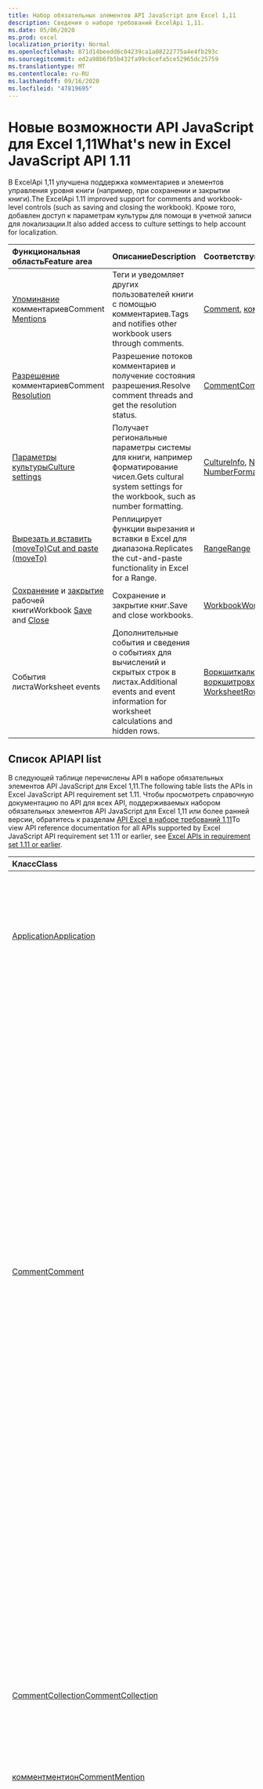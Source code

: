 ```yaml
---
title: Набор обязательных элементов API JavaScript для Excel 1,11
description: Сведения о наборе требований ExcelApi 1,11.
ms.date: 05/06/2020
ms.prod: excel
localization_priority: Normal
ms.openlocfilehash: 871d14beedd6c04239ca1a08222775a4e4fb293c
ms.sourcegitcommit: ed2a98b6fb5b432fa99c6cefa5ce52965dc25759
ms.translationtype: MT
ms.contentlocale: ru-RU
ms.lasthandoff: 09/16/2020
ms.locfileid: "47819695"
---
```

# <a name="whats-new-in-excel-javascript-api-111"></a><span data-ttu-id="f86e1-103">Новые возможности API JavaScript для Excel 1,11</span><span class="sxs-lookup"><span data-stu-id="f86e1-103">What's new in Excel JavaScript API 1.11</span></span>

<span data-ttu-id="f86e1-104">В ExcelApi 1,11 улучшена поддержка комментариев и элементов управления уровня книги (например, при сохранении и закрытии книги).</span><span class="sxs-lookup"><span data-stu-id="f86e1-104">The ExcelApi 1.11 improved support for comments and workbook-level controls (such as saving and closing the workbook).</span></span> <span data-ttu-id="f86e1-105">Кроме того, добавлен доступ к параметрам культуры для помощи в учетной записи для локализации.</span><span class="sxs-lookup"><span data-stu-id="f86e1-105">It also added access to culture settings to help account for localization.</span></span>

| <span data-ttu-id="f86e1-106">Функциональная область</span><span class="sxs-lookup"><span data-stu-id="f86e1-106">Feature area</span></span> | <span data-ttu-id="f86e1-107">Описание</span><span class="sxs-lookup"><span data-stu-id="f86e1-107">Description</span></span> | <span data-ttu-id="f86e1-108">Соответствующие объекты</span><span class="sxs-lookup"><span data-stu-id="f86e1-108">Relevant objects</span></span> |
|:--- |:--- |:--- |
| <span data-ttu-id="f86e1-109">[Упоминание](../../excel/excel-add-ins-comments.md#mentions) комментариев</span><span class="sxs-lookup"><span data-stu-id="f86e1-109">Comment [Mentions](../../excel/excel-add-ins-comments.md#mentions)</span></span> |<span data-ttu-id="f86e1-110">Теги и уведомляет других пользователей книги с помощью комментариев.</span><span class="sxs-lookup"><span data-stu-id="f86e1-110">Tags and notifies other workbook users through comments.</span></span> | <span data-ttu-id="f86e1-111">[Comment](/javascript/api/excel/excel.comment), [комментричконтент](/javascript/api/excel/excel.commentrichcontent)</span><span class="sxs-lookup"><span data-stu-id="f86e1-111">[Comment](/javascript/api/excel/excel.comment), [CommentRichContent](/javascript/api/excel/excel.commentrichcontent)</span></span> |
| <span data-ttu-id="f86e1-112">[Разрешение](../../excel/excel-add-ins-comments.md#resolve-comment-threads) комментариев</span><span class="sxs-lookup"><span data-stu-id="f86e1-112">Comment [Resolution](../../excel/excel-add-ins-comments.md#resolve-comment-threads)</span></span> | <span data-ttu-id="f86e1-113">Разрешение потоков комментариев и получение состояния разрешения.</span><span class="sxs-lookup"><span data-stu-id="f86e1-113">Resolve comment threads and get the resolution status.</span></span> | [<span data-ttu-id="f86e1-114">Comment</span><span class="sxs-lookup"><span data-stu-id="f86e1-114">Comment</span></span>](/javascript/api/excel/excel.comment) |
| [<span data-ttu-id="f86e1-115">Параметры культуры</span><span class="sxs-lookup"><span data-stu-id="f86e1-115">Culture settings</span></span>](../../excel/excel-add-ins-workbooks.md#access-application-culture-settings) | <span data-ttu-id="f86e1-116">Получает региональные параметры системы для книги, например форматирование чисел.</span><span class="sxs-lookup"><span data-stu-id="f86e1-116">Gets cultural system settings for the workbook, such as number formatting.</span></span> | <span data-ttu-id="f86e1-117">[CultureInfo](/javascript/api/excel/excel.cultureinfo), [NumberFormatInfo](/javascript/api/excel/excel.numberformatinfo) [Application](/javascript/api/excel/excel.application)</span><span class="sxs-lookup"><span data-stu-id="f86e1-117">[CultureInfo](/javascript/api/excel/excel.cultureinfo), [NumberFormatInfo](/javascript/api/excel/excel.numberformatinfo) [Application](/javascript/api/excel/excel.application)</span></span> |
| [<span data-ttu-id="f86e1-118">Вырезать и вставить (moveTo)</span><span class="sxs-lookup"><span data-stu-id="f86e1-118">Cut and paste (moveTo)</span></span>](../../excel/excel-add-ins-ranges-advanced.md#cut-copy-and-paste) | <span data-ttu-id="f86e1-119">Реплицирует функции вырезания и вставки в Excel для диапазона.</span><span class="sxs-lookup"><span data-stu-id="f86e1-119">Replicates the cut-and-paste functionality in Excel for a Range.</span></span> | [<span data-ttu-id="f86e1-120">Range</span><span class="sxs-lookup"><span data-stu-id="f86e1-120">Range</span></span>](/javascript/api/excel/excel.range) |
| <span data-ttu-id="f86e1-121">[Сохранение](../../excel/excel-add-ins-workbooks.md#save-the-workbook) и [закрытие](../../excel/excel-add-ins-workbooks.md#close-the-workbook) рабочей книги</span><span class="sxs-lookup"><span data-stu-id="f86e1-121">Workbook [Save](../../excel/excel-add-ins-workbooks.md#save-the-workbook) and [Close](../../excel/excel-add-ins-workbooks.md#close-the-workbook)</span></span> | <span data-ttu-id="f86e1-122">Сохранение и закрытие книг.</span><span class="sxs-lookup"><span data-stu-id="f86e1-122">Save and close workbooks.</span></span> | [<span data-ttu-id="f86e1-123">Workbook</span><span class="sxs-lookup"><span data-stu-id="f86e1-123">Workbook</span></span>](/javascript/api/excel/excel.workbook) |
| <span data-ttu-id="f86e1-124">События листа</span><span class="sxs-lookup"><span data-stu-id="f86e1-124">Worksheet events</span></span> | <span data-ttu-id="f86e1-125">Дополнительные события и сведения о событиях для вычислений и скрытых строк в листах.</span><span class="sxs-lookup"><span data-stu-id="f86e1-125">Additional events and event information for worksheet calculations and hidden rows.</span></span> | <span data-ttu-id="f86e1-126">[Воркшиткалкулатедевентаргс](/javascript/api/excel/excel.worksheetcalculatedeventargs), [воркшитровхидденчанжедевентаргс](/javascript/api/excel/excel.worksheetrowhiddenchangedeventargs)</span><span class="sxs-lookup"><span data-stu-id="f86e1-126">[WorksheetCalculatedEventArgs](/javascript/api/excel/excel.worksheetcalculatedeventargs), [WorksheetRowHiddenChangedEventArgs](/javascript/api/excel/excel.worksheetrowhiddenchangedeventargs)</span></span> |

## <a name="api-list"></a><span data-ttu-id="f86e1-127">Список API</span><span class="sxs-lookup"><span data-stu-id="f86e1-127">API list</span></span>

<span data-ttu-id="f86e1-128">В следующей таблице перечислены API в наборе обязательных элементов API JavaScript для Excel 1,11.</span><span class="sxs-lookup"><span data-stu-id="f86e1-128">The following table lists the APIs in Excel JavaScript API requirement set 1.11.</span></span> <span data-ttu-id="f86e1-129">Чтобы просмотреть справочную документацию по API для всех API, поддерживаемых набором обязательных элементов API JavaScript для Excel 1,11 или более ранней версии, обратитесь к разделам [API Excel в наборе требований 1,11](/javascript/api/excel?view=excel-js-1.11&preserve-view=true)</span><span class="sxs-lookup"><span data-stu-id="f86e1-129">To view API reference documentation for all APIs supported by Excel JavaScript API requirement set 1.11 or earlier, see [Excel APIs in requirement set 1.11 or earlier](/javascript/api/excel?view=excel-js-1.11&preserve-view=true).</span></span>

| <span data-ttu-id="f86e1-130">Класс</span><span class="sxs-lookup"><span data-stu-id="f86e1-130">Class</span></span> | <span data-ttu-id="f86e1-131">Поля</span><span class="sxs-lookup"><span data-stu-id="f86e1-131">Fields</span></span> | <span data-ttu-id="f86e1-132">Описание</span><span class="sxs-lookup"><span data-stu-id="f86e1-132">Description</span></span> |
|:---|:---|:---|
|[<span data-ttu-id="f86e1-133">Application</span><span class="sxs-lookup"><span data-stu-id="f86e1-133">Application</span></span>](/javascript/api/excel/excel.application)|[<span data-ttu-id="f86e1-134">cultureInfo</span><span class="sxs-lookup"><span data-stu-id="f86e1-134">cultureInfo</span></span>](/javascript/api/excel/excel.application#cultureinfo)|<span data-ttu-id="f86e1-135">Предоставляет сведения, основанные на текущих параметрах языковых параметров системы.</span><span class="sxs-lookup"><span data-stu-id="f86e1-135">Provides information based on current system culture settings.</span></span> <span data-ttu-id="f86e1-136">Сюда входят имена культур, форматирование чисел и другие параметры, зависящие от культуры.</span><span class="sxs-lookup"><span data-stu-id="f86e1-136">This includes the culture names, number formatting, and other culturally dependent settings.</span></span>|
||[<span data-ttu-id="f86e1-137">деЦималсепаратор</span><span class="sxs-lookup"><span data-stu-id="f86e1-137">decimalSeparator</span></span>](/javascript/api/excel/excel.application#decimalseparator)|<span data-ttu-id="f86e1-138">Получает строку, используемую в качестве десятичного разделителя для числовых значений.</span><span class="sxs-lookup"><span data-stu-id="f86e1-138">Gets the string used as the decimal separator for numeric values.</span></span> <span data-ttu-id="f86e1-139">Это основано на локальных параметрах Excel.</span><span class="sxs-lookup"><span data-stu-id="f86e1-139">This is based on Excel's local settings.</span></span>|
||[<span data-ttu-id="f86e1-140">саусандссепаратор</span><span class="sxs-lookup"><span data-stu-id="f86e1-140">thousandsSeparator</span></span>](/javascript/api/excel/excel.application#thousandsseparator)|<span data-ttu-id="f86e1-141">Получает строку, используемую для разделения групп цифр слева от десятичного разделителя для числовых значений.</span><span class="sxs-lookup"><span data-stu-id="f86e1-141">Gets the string used to separate groups of digits to the left of the decimal for numeric values.</span></span> <span data-ttu-id="f86e1-142">Это основано на локальных параметрах Excel.</span><span class="sxs-lookup"><span data-stu-id="f86e1-142">This is based on Excel's local settings.</span></span>|
||[<span data-ttu-id="f86e1-143">усесистемсепараторс</span><span class="sxs-lookup"><span data-stu-id="f86e1-143">useSystemSeparators</span></span>](/javascript/api/excel/excel.application#usesystemseparators)|<span data-ttu-id="f86e1-144">Указывает, включены ли системные разделители Excel.</span><span class="sxs-lookup"><span data-stu-id="f86e1-144">Specifies if the system separators of Excel are enabled.</span></span>|
|[<span data-ttu-id="f86e1-145">Comment</span><span class="sxs-lookup"><span data-stu-id="f86e1-145">Comment</span></span>](/javascript/api/excel/excel.comment)|[<span data-ttu-id="f86e1-146">mentions</span><span class="sxs-lookup"><span data-stu-id="f86e1-146">mentions</span></span>](/javascript/api/excel/excel.comment#mentions)|<span data-ttu-id="f86e1-147">Получает объекты (например, людей), которые упоминаются в комментариях.</span><span class="sxs-lookup"><span data-stu-id="f86e1-147">Gets the entities (e.g., people) that are mentioned in comments.</span></span>|
||[<span data-ttu-id="f86e1-148">ричконтент</span><span class="sxs-lookup"><span data-stu-id="f86e1-148">richContent</span></span>](/javascript/api/excel/excel.comment#richcontent)|<span data-ttu-id="f86e1-149">Получает содержимое форматированного комментария (например, упоминание в комментариях).</span><span class="sxs-lookup"><span data-stu-id="f86e1-149">Gets the rich comment content (e.g., mentions in comments).</span></span> <span data-ttu-id="f86e1-150">Эта строка не предназначена для отображения конечным пользователям.</span><span class="sxs-lookup"><span data-stu-id="f86e1-150">This string is not meant to be displayed to end-users.</span></span> <span data-ttu-id="f86e1-151">Надстройка должна использовать эту надстройку только для анализа форматированного содержимого комментариев.</span><span class="sxs-lookup"><span data-stu-id="f86e1-151">Your add-in should only use this to parse rich comment content.</span></span>|
||[<span data-ttu-id="f86e1-152">определяем</span><span class="sxs-lookup"><span data-stu-id="f86e1-152">resolved</span></span>](/javascript/api/excel/excel.comment#resolved)|<span data-ttu-id="f86e1-153">Состояние цепочки комментариев.</span><span class="sxs-lookup"><span data-stu-id="f86e1-153">The comment thread status.</span></span> <span data-ttu-id="f86e1-154">Значение "true" означает, что поток комментариев разрешается.</span><span class="sxs-lookup"><span data-stu-id="f86e1-154">A value of "true" means the comment thread is resolved.</span></span>|
||[<span data-ttu-id="f86e1-155">Упдатементионс (Контентвисментионс: Excel. Комментричконтент)</span><span class="sxs-lookup"><span data-stu-id="f86e1-155">updateMentions(contentWithMentions: Excel.CommentRichContent)</span></span>](/javascript/api/excel/excel.comment#updatementions-contentwithmentions-)|<span data-ttu-id="f86e1-156">Обновляет содержимое комментария с помощью специально отформатированной строки и списка упоминаний.</span><span class="sxs-lookup"><span data-stu-id="f86e1-156">Updates the comment content with a specially formatted string and a list of mentions.</span></span>|
|[<span data-ttu-id="f86e1-157">CommentCollection</span><span class="sxs-lookup"><span data-stu-id="f86e1-157">CommentCollection</span></span>](/javascript/api/excel/excel.commentcollection)|[<span data-ttu-id="f86e1-158">Add (Целладдресс: \| строка Range, Content: комментричконтент \| String, ContentType?: Excel. ContentType)</span><span class="sxs-lookup"><span data-stu-id="f86e1-158">add(cellAddress: Range \| string, content: CommentRichContent \| string, contentType?: Excel.ContentType)</span></span>](/javascript/api/excel/excel.commentcollection#add-celladdress--content--contenttype-)|<span data-ttu-id="f86e1-159">Создает новое примечание с указанным содержимым в определенной ячейке.</span><span class="sxs-lookup"><span data-stu-id="f86e1-159">Creates a new comment with the given content on the given cell.</span></span> <span data-ttu-id="f86e1-160">`InvalidArgument`Если указанный диапазон превышает одну ячейку, возникает ошибка.</span><span class="sxs-lookup"><span data-stu-id="f86e1-160">An `InvalidArgument` error is thrown if the provided range is larger than one cell.</span></span>|
|[<span data-ttu-id="f86e1-161">комментментион</span><span class="sxs-lookup"><span data-stu-id="f86e1-161">CommentMention</span></span>](/javascript/api/excel/excel.commentmention)|[<span data-ttu-id="f86e1-162">email</span><span class="sxs-lookup"><span data-stu-id="f86e1-162">email</span></span>](/javascript/api/excel/excel.commentmention#email)|<span data-ttu-id="f86e1-163">Адрес электронной почты объекта, который упоминается в примечании.</span><span class="sxs-lookup"><span data-stu-id="f86e1-163">The email address of the entity that is mentioned in comment.</span></span>|
||[<span data-ttu-id="f86e1-164">id</span><span class="sxs-lookup"><span data-stu-id="f86e1-164">id</span></span>](/javascript/api/excel/excel.commentmention#id)|<span data-ttu-id="f86e1-165">Идентификатор объекта.</span><span class="sxs-lookup"><span data-stu-id="f86e1-165">The id of the entity.</span></span> <span data-ttu-id="f86e1-166">Идентификатор соответствует одному из идентификаторов в файле `CommentRichContent.richContent` .</span><span class="sxs-lookup"><span data-stu-id="f86e1-166">The id matches one of the ids in `CommentRichContent.richContent`.</span></span>|
||[<span data-ttu-id="f86e1-167">name</span><span class="sxs-lookup"><span data-stu-id="f86e1-167">name</span></span>](/javascript/api/excel/excel.commentmention#name)|<span data-ttu-id="f86e1-168">Имя объекта, который упоминается в примечании.</span><span class="sxs-lookup"><span data-stu-id="f86e1-168">The name of the entity that is mentioned in comment.</span></span>|
|[<span data-ttu-id="f86e1-169">CommentReply</span><span class="sxs-lookup"><span data-stu-id="f86e1-169">CommentReply</span></span>](/javascript/api/excel/excel.commentreply)|[<span data-ttu-id="f86e1-170">mentions</span><span class="sxs-lookup"><span data-stu-id="f86e1-170">mentions</span></span>](/javascript/api/excel/excel.commentreply#mentions)|<span data-ttu-id="f86e1-171">Сущности (например, люди), которые упоминаются в комментариях.</span><span class="sxs-lookup"><span data-stu-id="f86e1-171">The entities (e.g., people) that are mentioned in comments.</span></span>|
||[<span data-ttu-id="f86e1-172">определяем</span><span class="sxs-lookup"><span data-stu-id="f86e1-172">resolved</span></span>](/javascript/api/excel/excel.commentreply#resolved)|<span data-ttu-id="f86e1-173">Состояние ответа на комментарий.</span><span class="sxs-lookup"><span data-stu-id="f86e1-173">The comment reply status.</span></span> <span data-ttu-id="f86e1-174">Значение "true" означает, что ответ находится в состоянии "разрешено".</span><span class="sxs-lookup"><span data-stu-id="f86e1-174">A value of "true" means the reply is in the resolved state.</span></span>|
||[<span data-ttu-id="f86e1-175">ричконтент</span><span class="sxs-lookup"><span data-stu-id="f86e1-175">richContent</span></span>](/javascript/api/excel/excel.commentreply#richcontent)|<span data-ttu-id="f86e1-176">Содержимое форматированного комментария (например, упоминание в комментариях).</span><span class="sxs-lookup"><span data-stu-id="f86e1-176">The rich comment content (e.g., mentions in comments).</span></span> <span data-ttu-id="f86e1-177">Эта строка не предназначена для отображения конечным пользователям.</span><span class="sxs-lookup"><span data-stu-id="f86e1-177">This string is not meant to be displayed to end-users.</span></span> <span data-ttu-id="f86e1-178">Надстройка должна использовать эту надстройку только для анализа форматированного содержимого комментариев.</span><span class="sxs-lookup"><span data-stu-id="f86e1-178">Your add-in should only use this to parse rich comment content.</span></span>|
||[<span data-ttu-id="f86e1-179">Упдатементионс (Контентвисментионс: Excel. Комментричконтент)</span><span class="sxs-lookup"><span data-stu-id="f86e1-179">updateMentions(contentWithMentions: Excel.CommentRichContent)</span></span>](/javascript/api/excel/excel.commentreply#updatementions-contentwithmentions-)|<span data-ttu-id="f86e1-180">Обновляет содержимое комментария с помощью специально отформатированной строки и списка упоминаний.</span><span class="sxs-lookup"><span data-stu-id="f86e1-180">Updates the comment content with a specially formatted string and a list of mentions.</span></span>|
|[<span data-ttu-id="f86e1-181">CommentReplyCollection</span><span class="sxs-lookup"><span data-stu-id="f86e1-181">CommentReplyCollection</span></span>](/javascript/api/excel/excel.commentreplycollection)|[<span data-ttu-id="f86e1-182">Добавить (контент: \| строка комментричконтент, ContentType?: Excel. ContentType)</span><span class="sxs-lookup"><span data-stu-id="f86e1-182">add(content: CommentRichContent \| string, contentType?: Excel.ContentType)</span></span>](/javascript/api/excel/excel.commentreplycollection#add-content--contenttype-)|<span data-ttu-id="f86e1-183">Создает ответ на примечание.</span><span class="sxs-lookup"><span data-stu-id="f86e1-183">Creates a comment reply for comment.</span></span>|
|[<span data-ttu-id="f86e1-184">комментричконтент</span><span class="sxs-lookup"><span data-stu-id="f86e1-184">CommentRichContent</span></span>](/javascript/api/excel/excel.commentrichcontent)|[<span data-ttu-id="f86e1-185">mentions</span><span class="sxs-lookup"><span data-stu-id="f86e1-185">mentions</span></span>](/javascript/api/excel/excel.commentrichcontent#mentions)|<span data-ttu-id="f86e1-186">Массив, содержащий все сущности (например, люди), упомянутые в комментарии.</span><span class="sxs-lookup"><span data-stu-id="f86e1-186">An array containing all the entities (e.g., people) mentioned within the comment.</span></span>|
||[<span data-ttu-id="f86e1-187">ричконтент</span><span class="sxs-lookup"><span data-stu-id="f86e1-187">richContent</span></span>](/javascript/api/excel/excel.commentrichcontent#richcontent)|<span data-ttu-id="f86e1-188">Задает расширенное содержимое комментария (например, закомментировать содержимое с упоминанием о том, что первый упомянутый объект имеет атрибут ID 0, а второй упомянутый объект имеет атрибут ID, равный 1.</span><span class="sxs-lookup"><span data-stu-id="f86e1-188">Specifies the rich content of the comment (e.g., comment content with mentions, the first mentioned entity has an id attribute of 0, and the second mentioned entity has an id attribute of 1.</span></span>|
|[<span data-ttu-id="f86e1-189">CultureInfo</span><span class="sxs-lookup"><span data-stu-id="f86e1-189">CultureInfo</span></span>](/javascript/api/excel/excel.cultureinfo)|[<span data-ttu-id="f86e1-190">name</span><span class="sxs-lookup"><span data-stu-id="f86e1-190">name</span></span>](/javascript/api/excel/excel.cultureinfo#name)|<span data-ttu-id="f86e1-191">Получает имя языка и региональных параметров в формате languagecode2-Country/regioncode2 (например, "zh-CN" или "en-US").</span><span class="sxs-lookup"><span data-stu-id="f86e1-191">Gets the culture name in the format languagecode2-country/regioncode2 (e.g., "zh-cn" or "en-us").</span></span> <span data-ttu-id="f86e1-192">Это основано на текущих параметрах системы.</span><span class="sxs-lookup"><span data-stu-id="f86e1-192">This is based on current system settings.</span></span>|
||[<span data-ttu-id="f86e1-193">numberFormat</span><span class="sxs-lookup"><span data-stu-id="f86e1-193">numberFormat</span></span>](/javascript/api/excel/excel.cultureinfo#numberformat)|<span data-ttu-id="f86e1-194">Определяет формат отображения чисел, соответствующий культуре.</span><span class="sxs-lookup"><span data-stu-id="f86e1-194">Defines the culturally appropriate format of displaying numbers.</span></span> <span data-ttu-id="f86e1-195">Это основано на текущих параметрах языковых параметров системы.</span><span class="sxs-lookup"><span data-stu-id="f86e1-195">This is based on current system culture settings.</span></span>|
|[<span data-ttu-id="f86e1-196">NumberFormatInfo</span><span class="sxs-lookup"><span data-stu-id="f86e1-196">NumberFormatInfo</span></span>](/javascript/api/excel/excel.numberformatinfo)|[<span data-ttu-id="f86e1-197">нумбердеЦималсепаратор</span><span class="sxs-lookup"><span data-stu-id="f86e1-197">numberDecimalSeparator</span></span>](/javascript/api/excel/excel.numberformatinfo#numberdecimalseparator)|<span data-ttu-id="f86e1-198">Получает строку, используемую в качестве десятичного разделителя для числовых значений.</span><span class="sxs-lookup"><span data-stu-id="f86e1-198">Gets the string used as the decimal separator for numeric values.</span></span> <span data-ttu-id="f86e1-199">Это основано на текущих параметрах системы.</span><span class="sxs-lookup"><span data-stu-id="f86e1-199">This is based on current system settings.</span></span>|
||[<span data-ttu-id="f86e1-200">нумберграупсепаратор</span><span class="sxs-lookup"><span data-stu-id="f86e1-200">numberGroupSeparator</span></span>](/javascript/api/excel/excel.numberformatinfo#numbergroupseparator)|<span data-ttu-id="f86e1-201">Получает строку, используемую для разделения групп цифр слева от десятичного разделителя для числовых значений.</span><span class="sxs-lookup"><span data-stu-id="f86e1-201">Gets the string used to separate groups of digits to the left of the decimal for numeric values.</span></span> <span data-ttu-id="f86e1-202">Это основано на текущих параметрах системы.</span><span class="sxs-lookup"><span data-stu-id="f86e1-202">This is based on current system settings.</span></span>|
|[<span data-ttu-id="f86e1-203">Range</span><span class="sxs-lookup"><span data-stu-id="f86e1-203">Range</span></span>](/javascript/api/excel/excel.range)|[<span data-ttu-id="f86e1-204">moveTo (Дестинатионранже: \| строка Range)</span><span class="sxs-lookup"><span data-stu-id="f86e1-204">moveTo(destinationRange: Range \| string)</span></span>](/javascript/api/excel/excel.range#moveto-destinationrange-)|<span data-ttu-id="f86e1-205">Перемещает значения ячеек, форматирование и формулы из текущего диапазона в конечный диапазон, заменяя старые сведения в этих ячейках.</span><span class="sxs-lookup"><span data-stu-id="f86e1-205">Moves cell values, formatting, and formulas from current range to the destination range, replacing the old information in those cells.</span></span>|
|[<span data-ttu-id="f86e1-206">RangeFormat</span><span class="sxs-lookup"><span data-stu-id="f86e1-206">RangeFormat</span></span>](/javascript/api/excel/excel.rangeformat)|[<span data-ttu-id="f86e1-207">Аджустиндент (Amount: число)</span><span class="sxs-lookup"><span data-stu-id="f86e1-207">adjustIndent(amount: number)</span></span>](/javascript/api/excel/excel.rangeformat#adjustindent-amount-)|<span data-ttu-id="f86e1-208">Настраивает отступ для форматирования диапазона.</span><span class="sxs-lookup"><span data-stu-id="f86e1-208">Adjusts the indentation of the range formatting.</span></span> <span data-ttu-id="f86e1-209">Значение отступа лежит в диапазоне от 0 до 250 и измеряется в символах.</span><span class="sxs-lookup"><span data-stu-id="f86e1-209">The indent value ranges from 0 to 250 and is measured in characters.</span></span>|
|[<span data-ttu-id="f86e1-210">Workbook</span><span class="sxs-lookup"><span data-stu-id="f86e1-210">Workbook</span></span>](/javascript/api/excel/excel.workbook)|[<span data-ttu-id="f86e1-211">close(closeBehavior?: Excel.CloseBehavior)</span><span class="sxs-lookup"><span data-stu-id="f86e1-211">close(closeBehavior?: Excel.CloseBehavior)</span></span>](/javascript/api/excel/excel.workbook#close-closebehavior-)|<span data-ttu-id="f86e1-212">Закрывает текущую книгу.</span><span class="sxs-lookup"><span data-stu-id="f86e1-212">Close current workbook.</span></span>|
||[<span data-ttu-id="f86e1-213">save(saveBehavior?: Excel.SaveBehavior)</span><span class="sxs-lookup"><span data-stu-id="f86e1-213">save(saveBehavior?: Excel.SaveBehavior)</span></span>](/javascript/api/excel/excel.workbook#save-savebehavior-)|<span data-ttu-id="f86e1-214">Сохраняет текущую книгу.</span><span class="sxs-lookup"><span data-stu-id="f86e1-214">Save current workbook.</span></span>|
|[<span data-ttu-id="f86e1-215">Worksheet</span><span class="sxs-lookup"><span data-stu-id="f86e1-215">Worksheet</span></span>](/javascript/api/excel/excel.worksheet)|[<span data-ttu-id="f86e1-216">онровхидденчанжед</span><span class="sxs-lookup"><span data-stu-id="f86e1-216">onRowHiddenChanged</span></span>](/javascript/api/excel/excel.worksheet#onrowhiddenchanged)|<span data-ttu-id="f86e1-217">Происходит при изменении скрытого состояния одной или нескольких строк на определенном листе.</span><span class="sxs-lookup"><span data-stu-id="f86e1-217">Occurs when the hidden state of one or more rows has changed on a specific worksheet.</span></span>|
|[<span data-ttu-id="f86e1-218">воркшиткалкулатедевентаргс</span><span class="sxs-lookup"><span data-stu-id="f86e1-218">WorksheetCalculatedEventArgs</span></span>](/javascript/api/excel/excel.worksheetcalculatedeventargs)|[<span data-ttu-id="f86e1-219">address</span><span class="sxs-lookup"><span data-stu-id="f86e1-219">address</span></span>](/javascript/api/excel/excel.worksheetcalculatedeventargs#address)|<span data-ttu-id="f86e1-220">Адрес диапазона, который выполнил вычисление.</span><span class="sxs-lookup"><span data-stu-id="f86e1-220">The address of the range that completed calculation.</span></span>|
|[<span data-ttu-id="f86e1-221">WorksheetCollection</span><span class="sxs-lookup"><span data-stu-id="f86e1-221">WorksheetCollection</span></span>](/javascript/api/excel/excel.worksheetcollection)|[<span data-ttu-id="f86e1-222">онровхидденчанжед</span><span class="sxs-lookup"><span data-stu-id="f86e1-222">onRowHiddenChanged</span></span>](/javascript/api/excel/excel.worksheetcollection#onrowhiddenchanged)|<span data-ttu-id="f86e1-223">Происходит при изменении скрытого состояния одной или нескольких строк на определенном листе.</span><span class="sxs-lookup"><span data-stu-id="f86e1-223">Occurs when the hidden state of one or more rows has changed on a specific worksheet.</span></span>|
|[<span data-ttu-id="f86e1-224">воркшитровхидденчанжедевентаргс</span><span class="sxs-lookup"><span data-stu-id="f86e1-224">WorksheetRowHiddenChangedEventArgs</span></span>](/javascript/api/excel/excel.worksheetrowhiddenchangedeventargs)|[<span data-ttu-id="f86e1-225">address</span><span class="sxs-lookup"><span data-stu-id="f86e1-225">address</span></span>](/javascript/api/excel/excel.worksheetrowhiddenchangedeventargs#address)|<span data-ttu-id="f86e1-226">Получает адрес диапазона, представляющий измененную область конкретного листа.</span><span class="sxs-lookup"><span data-stu-id="f86e1-226">Gets the range address that represents the changed area of a specific worksheet.</span></span>|
||[<span data-ttu-id="f86e1-227">changeType</span><span class="sxs-lookup"><span data-stu-id="f86e1-227">changeType</span></span>](/javascript/api/excel/excel.worksheetrowhiddenchangedeventargs#changetype)|<span data-ttu-id="f86e1-228">Получает тип изменения, которое представляет способ запуска события.</span><span class="sxs-lookup"><span data-stu-id="f86e1-228">Gets the type of change that represents how the event was triggered.</span></span> <span data-ttu-id="f86e1-229">`Excel.RowHiddenChangeType`Для получения дополнительных сведений см.</span><span class="sxs-lookup"><span data-stu-id="f86e1-229">See `Excel.RowHiddenChangeType` for details.</span></span>|
||[<span data-ttu-id="f86e1-230">source</span><span class="sxs-lookup"><span data-stu-id="f86e1-230">source</span></span>](/javascript/api/excel/excel.worksheetrowhiddenchangedeventargs#source)|<span data-ttu-id="f86e1-231">Получает источник события.</span><span class="sxs-lookup"><span data-stu-id="f86e1-231">Gets the source of the event.</span></span> <span data-ttu-id="f86e1-232">Дополнительные сведения см. в статье Excel.EventSource.</span><span class="sxs-lookup"><span data-stu-id="f86e1-232">See Excel.EventSource for details.</span></span>|
||[<span data-ttu-id="f86e1-233">type</span><span class="sxs-lookup"><span data-stu-id="f86e1-233">type</span></span>](/javascript/api/excel/excel.worksheetrowhiddenchangedeventargs#type)|<span data-ttu-id="f86e1-234">Получает тип события.</span><span class="sxs-lookup"><span data-stu-id="f86e1-234">Gets the type of the event.</span></span> <span data-ttu-id="f86e1-235">Дополнительные сведения см. в статье Excel.EventType.</span><span class="sxs-lookup"><span data-stu-id="f86e1-235">See Excel.EventType for details.</span></span>|
||[<span data-ttu-id="f86e1-236">worksheetId</span><span class="sxs-lookup"><span data-stu-id="f86e1-236">worksheetId</span></span>](/javascript/api/excel/excel.worksheetrowhiddenchangedeventargs#worksheetid)|<span data-ttu-id="f86e1-237">Получает идентификатор листа, в котором изменены данные.</span><span class="sxs-lookup"><span data-stu-id="f86e1-237">Gets the id of the worksheet in which the data changed.</span></span>|

## <a name="see-also"></a><span data-ttu-id="f86e1-238">См. также</span><span class="sxs-lookup"><span data-stu-id="f86e1-238">See also</span></span>

- [<span data-ttu-id="f86e1-239">Справочная документация по API JavaScript для Excel</span><span class="sxs-lookup"><span data-stu-id="f86e1-239">Excel JavaScript API Reference Documentation</span></span>](/javascript/api/excel?view=excel-js-1.11&preserve-view=true)
- [<span data-ttu-id="f86e1-240">Наборы обязательных элементов API JavaScript для Excel</span><span class="sxs-lookup"><span data-stu-id="f86e1-240">Excel JavaScript API requirement sets</span></span>](excel-api-requirement-sets.md)
